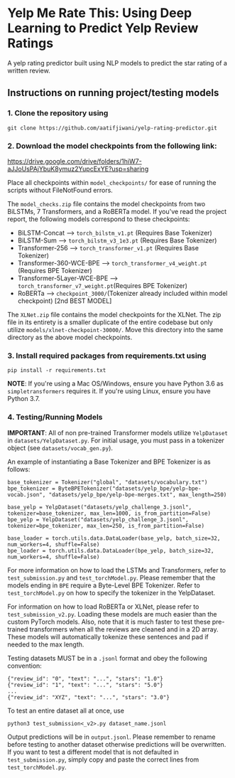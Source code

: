 # Yelp Me Rate This: Using Deep Learning to Predict Yelp Review Ratings
A yelp rating predictor built using NLP models to predict the star rating of a written review.

## Instructions on running project/testing models
### 1. Clone the repository using 
```
git clone https://github.com/aatifjiwani/yelp-rating-predictor.git
```
### 2. Download the model checkpoints from the following link: 

https://drive.google.com/drive/folders/1hiW7-aJJoUsPAjYbuK8ymuz2YupcExYE?usp=sharing

Place all checkpoints within ```model_checkpoints/``` for ease of running the scripts without FileNotFound errors. 

The ```model_checks.zip``` file contains the model checkpoints from two BiLSTMs, 7 Transformers, and a RoBERTa model. If you've read the project report, the following models correspond to these checkpoints:<br>
- BiLSTM-Concat --> ```torch_bilstm_v1.pt``` (Requires Base Tokenizer)
- BiLSTM-Sum    --> ```torch_bilstm_v3_1e3.pt``` (Requires Base Tokenizer)
- Transformer-256 --> ```torch_transformer_v1.pt``` (Requires Base Tokenizer)
- Transformer-360-WCE-BPE --> ```torch_transformer_v4_weight.pt``` (Requires BPE Tokenizer)
- Transformer-5Layer-WCE-BPE --> ```torch_transformer_v7_weight.pt```(Requires BPE Tokenizer)
- RoBERTa --> ```checkpoint_3000/```(Tokenizer already included within model checkpoint) [2nd BEST MODEL]

The ```XLNet.zip``` file contains the model checkpoints for the XLNet. The zip file in its entirety is a smaller duplicate of the entire codebase but only utilize ```models/xlnet-checkpoint-30000/```. Move this directory into the same directory as the above model checkpoints. 

### 3. Install required packages from requirements.txt using 
``` 
pip install -r requirements.txt
```
**NOTE**: If you're using a Mac OS/Windows, ensure you have Python 3.6 as ```simpletransformers``` requires it. If you're using Linux, ensure you have Python 3.7. 

### 4. Testing/Running Models

**IMPORTANT**: All of non pre-trained Transformer models utilize ```YelpDataset``` in ```datasets/YelpDataset.py```. For initial usage, you must pass in a tokenizer object (see ```datasets/vocab_gen.py```).

An example of instantiating a Base Tokenizer and BPE Tokenizer is as follows:
```
base_tokenizer = Tokenizer("global", "datasets/vocabulary.txt")
bpe_tokenizer = ByteBPETokenizer("datasets/yelp_bpe/yelp-bpe-vocab.json", "datasets/yelp_bpe/yelp-bpe-merges.txt", max_length=250)
    
base_yelp = YelpDataset("datasets/yelp_challenge_3.jsonl", tokenizer=base_tokenizer, max_len=1000, is_from_partition=False)
bpe_yelp = YelpDataset("datasets/yelp_challenge_3.jsonl", tokenizer=bpe_tokenizer, max_len=250, is_from_partition=False)

base_loader = torch.utils.data.DataLoader(base_yelp, batch_size=32, num_workers=4, shuffle=False)    
bpe_loader = torch.utils.data.DataLoader(bpe_yelp, batch_size=32, num_workers=4, shuffle=False)   
```

For more information on how to load the LSTMs and Transformers, refer to ```test_submission.py``` and ```test_torchModel.py```. Please remember that the models ending in ```BPE``` require a Byte-Level BPE Tokenizer. Refer to ```test_torchModel.py``` on how to specify the tokenizer in the YelpDataset. 

For information on how to load RoBERTa or XLNet, please refer to ```test_submission_v2.py```. Loading these models are much easier than the custom PyTorch models. Also, note that it is much faster to test these pre-trained transformers when all the reviews are cleaned and in a 2D array. These models will automatically tokenize these sentences and pad if needed to the max length. 
 
Testing datasets MUST be in a ```.jsonl``` format and obey the following convention:
```
{"review_id": "0", "text": "...", "stars": "1.0"}
{"review_id": "1", "text": "...", "stars": "5.0"}
...
{"review_id": "XYZ", "text": "...", "stars": "3.0"}
```
To test an entire dataset all at once, use 
```
python3 test_submission<_v2>.py dataset_name.jsonl
```

Output predictions will be in ```output.jsonl```. Please remember to rename before testing to another dataset otherwise predictions will be overwritten. If you want to test a different model that is not defaulted in ```test_submission.py```, simply copy and paste the correct lines from ```test_torchModel.py```.
      
